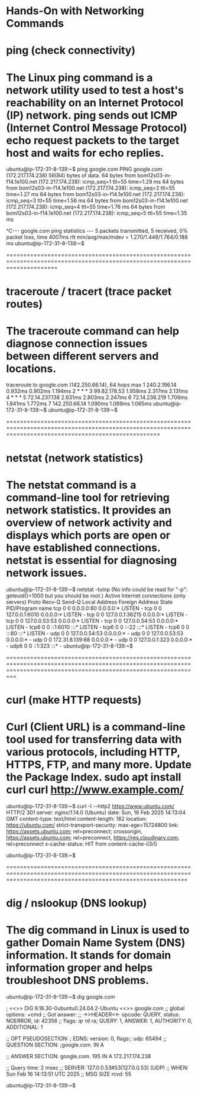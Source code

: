# Hands-On with Networking Commands

# ping (check connectivity) 
The Linux ping command is a network utility used to test a host's reachability on an Internet Protocol (IP) network.
ping sends out ICMP (Internet Control Message Protocol) echo request packets to the target host and waits for echo replies.
=============================================================================================================================

ubuntu@ip-172-31-8-139:~$ ping google.com
PING google.com (172.217.174.238) 56(84) bytes of data.
64 bytes from bom12s03-in-f14.1e100.net (172.217.174.238): icmp_seq=1 ttl=55 time=1.29 ms
64 bytes from bom12s03-in-f14.1e100.net (172.217.174.238): icmp_seq=2 ttl=55 time=1.27 ms
64 bytes from bom12s03-in-f14.1e100.net (172.217.174.238): icmp_seq=3 ttl=55 time=1.56 ms
64 bytes from bom12s03-in-f14.1e100.net (172.217.174.238): icmp_seq=4 ttl=55 time=1.76 ms
64 bytes from bom12s03-in-f14.1e100.net (172.217.174.238): icmp_seq=5 ttl=55 time=1.35 ms

^C--- google.com ping statistics ---
5 packets transmitted, 5 received, 0% packet loss, time 4007ms
rtt min/avg/max/mdev = 1.270/1.448/1.764/0.188 ms
ubuntu@ip-172-31-8-139:~$

===========================================================================================================================


# traceroute / tracert (trace packet routes)
The traceroute command can help diagnose connection issues between different servers and locations.
===========================================================================================================================================================

traceroute to google.com (142.250.66.14), 64 hops max
  1   240.2.196.14  0.932ms  0.902ms  1.194ms
  2   *  *  *
  3   99.82.178.53  1.958ms  2.317ms  2.131ms
  4   *  *  *
  5   72.14.237.138  2.631ms  2.803ms  2.247ms
  6   72.14.236.219  1.706ms  1.841ms  1.772ms
  7   142.250.66.14  1.090ms  1.069ms  1.065ms
ubuntu@ip-172-31-8-139:~$
ubuntu@ip-172-31-8-139:~$

=========================================================================================================================================================



# netstat (network statistics)
The netstat command is a command-line tool for retrieving network statistics. It provides an overview of network activity and displays which ports are open or have established connections. netstat is essential for diagnosing network issues.
=======================================================================================================================================================

ubuntu@ip-172-31-8-139:~$ netstat -tulnp
(No info could be read for "-p": geteuid()=1000 but you should be root.)
Active Internet connections (only servers)
Proto Recv-Q Send-Q Local Address           Foreign Address         State       PID/Program name
tcp        0      0 0.0.0.0:80              0.0.0.0:*               LISTEN      -
tcp        0      0 127.0.0.1:6010          0.0.0.0:*               LISTEN      -
tcp        0      0 127.0.0.1:36215         0.0.0.0:*               LISTEN      -
tcp        0      0 127.0.0.53:53           0.0.0.0:*               LISTEN      -
tcp        0      0 127.0.0.54:53           0.0.0.0:*               LISTEN      -
tcp6       0      0 ::1:6010                :::*                    LISTEN      -
tcp6       0      0 :::22                   :::*                    LISTEN      -
tcp6       0      0 :::80                   :::*                    LISTEN      -
udp        0      0 127.0.0.54:53           0.0.0.0:*                           -
udp        0      0 127.0.0.53:53           0.0.0.0:*                           -
udp        0      0 172.31.8.139:68         0.0.0.0:*                           -
udp        0      0 127.0.0.1:323           0.0.0.0:*                           -
udp6       0      0 ::1:323                 :::*                                -
ubuntu@ip-172-31-8-139:~$

=====================================================================================================================================================================



# curl (make HTTP requests)
Curl (Client URL) is a command-line tool used for transferring data with various protocols, including HTTP, HTTPS, FTP, and many more.
Update the Package Index.
sudo apt install curl
curl http://www.example.com/
=========================================================================================================================================================================


ubuntu@ip-172-31-8-139:~$ curl -I --http2 https://www.ubuntu.com/
HTTP/2 301
server: nginx/1.14.0 (Ubuntu)
date: Sun, 16 Feb 2025 14:13:04 GMT
content-type: text/html
content-length: 162
location: https://ubuntu.com/
strict-transport-security: max-age=15724800
link: <https://assets.ubuntu.com>; rel=preconnect; crossorigin, <https://assets.ubuntu.com>; rel=preconnect, <https://res.cloudinary.com>; rel=preconnect
x-cache-status: HIT from content-cache-il3/0

ubuntu@ip-172-31-8-139:~$

=================================================================================================================================================================



# dig / nslookup (DNS lookup)
The dig command in Linux is used to gather Domain Name System (DNS) information. It stands for domain information groper and helps troubleshoot DNS problems.
=================================================================================================================================================================

ubuntu@ip-172-31-8-139:~$ dig google.com

; <<>> DiG 9.18.30-0ubuntu0.24.04.2-Ubuntu <<>> google.com
;; global options: +cmd
;; Got answer:
;; ->>HEADER<<- opcode: QUERY, status: NOERROR, id: 42356
;; flags: qr rd ra; QUERY: 1, ANSWER: 1, AUTHORITY: 0, ADDITIONAL: 1

;; OPT PSEUDOSECTION:
; EDNS: version: 0, flags:; udp: 65494
;; QUESTION SECTION:
;google.com.                    IN      A

;; ANSWER SECTION:
google.com.             195     IN      A       172.217.174.238

;; Query time: 2 msec
;; SERVER: 127.0.0.53#53(127.0.0.53) (UDP)
;; WHEN: Sun Feb 16 14:13:51 UTC 2025
;; MSG SIZE  rcvd: 55

ubuntu@ip-172-31-8-139:~$
